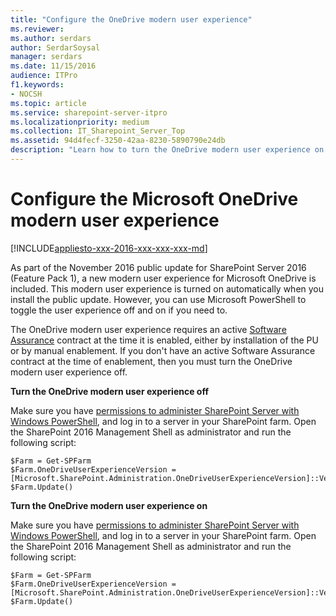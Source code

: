 ```yaml
---
title: "Configure the OneDrive modern user experience"
ms.reviewer: 
ms.author: serdars
author: SerdarSoysal
manager: serdars
ms.date: 11/15/2016
audience: ITPro
f1.keywords:
- NOCSH
ms.topic: article
ms.service: sharepoint-server-itpro
ms.localizationpriority: medium
ms.collection: IT_Sharepoint_Server_Top
ms.assetid: 94d4fecf-3250-42aa-8230-5890790e24db
description: "Learn how to turn the OneDrive modern user experience on or off in SharePoint Server."
---
```


# Configure the Microsoft OneDrive modern user experience

[!INCLUDE[appliesto-xxx-2016-xxx-xxx-xxx-md](../includes/appliesto-xxx-2016-xxx-xxx-xxx-md.md)]
  
As part of the November 2016 public update for SharePoint Server 2016 (Feature Pack 1), a new modern user experience for Microsoft OneDrive is included. This modern user experience is turned on automatically when you install the public update. However, you can use Microsoft PowerShell to toggle the user experience off and on if you need to.
  
The OneDrive modern user experience requires an active [Software Assurance](https://www.microsoft.com/licensing/licensing-programs/software-assurance-default.aspx) contract at the time it is enabled, either by installation of the PU or by manual enablement. If you don't have an active Software Assurance contract at the time of enablement, then you must turn the OneDrive modern user experience off.
  
 **Turn the OneDrive modern user experience off**
  
Make sure you have [permissions to administer SharePoint Server with Windows PowerShell](/powershell/module/sharepoint-server/?view=sharepoint-ps&preserve-view=true), and log in to a server in your SharePoint farm. Open the SharePoint 2016 Management Shell as administrator and run the following script:
  
```
$Farm = Get-SPFarm
$Farm.OneDriveUserExperienceVersion = [Microsoft.SharePoint.Administration.OneDriveUserExperienceVersion]::Version1
$Farm.Update()

```

 **Turn the OneDrive modern user experience on**
  
Make sure you have [permissions to administer SharePoint Server with Windows PowerShell](/powershell/module/sharepoint-server/?view=sharepoint-ps&preserve-view=true), and log in to a server in your SharePoint farm. Open the SharePoint 2016 Management Shell as administrator and run the following script:
  
```
$Farm = Get-SPFarm
$Farm.OneDriveUserExperienceVersion = [Microsoft.SharePoint.Administration.OneDriveUserExperienceVersion]::Version2
$Farm.Update()

```


